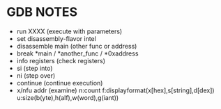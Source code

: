 # GDB NOTES 

- run XXXX (execute with parameters)
- set disassembly-flavor intel
- disassemble main (other func or address)
- break *main / *another_func / *0xaddress
- info registers (check registers)
- si (step into)
- ni (step over)
- continue (continue execution)
- x/nfu addr (examine) n:count f:displayformat(x[hex],s[string],d[dex]) u:size(b(yte),h(alf),w(word),g(iant))
